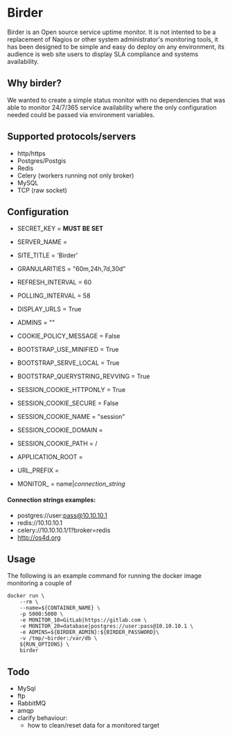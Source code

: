 Birder
======

Birder is an Open source service uptime monitor.
It is not intented to be a replacement of Nagios or other system administrator's monitoring tools,
it has been designed to be simple and easy do deploy on any environment,
its audience is web site users to display SLA compliance and systems availability.



Why birder?
-----------

We wanted to create a simple status monitor with no dependencies that was able to monitor 24/7/365 service
availability where the only configuration needed could be passed via environment variables. 


Supported protocols/servers
---------------------------

 - http/https
 - Postgres/Postgis 
 - Redis
 - Celery (workers running not only broker)
 - MySQL
 - TCP (raw socket)


Configuration
-------------

   - SECRET_KEY = **MUST BE SET**
   
   - SERVER_NAME = 
   - SITE_TITLE = 'Birder'
   - GRANULARITIES = "60m,24h,7d,30d"
   - REFRESH_INTERVAL = 60
   - POLLING_INTERVAL = 58
   - DISPLAY_URLS = True
   - ADMINS = ""
   - COOKIE_POLICY_MESSAGE = False
   
   - BOOTSTRAP_USE_MINIFIED = True
   - BOOTSTRAP_SERVE_LOCAL = True
   - BOOTSTRAP_QUERYSTRING_REVVING = True
   
   
   - SESSION_COOKIE_HTTPONLY = True
   - SESSION_COOKIE_SECURE = False
   - SESSION_COOKIE_NAME = "session"
   - SESSION_COOKIE_DOMAIN = 
   - SESSION_COOKIE_PATH = /
   
   - APPLICATION_ROOT = 
   - URL_PREFIX = 

   - MONITOR_<ORDER> = name|_connection_string_

#### Connection strings examples:

 - postgres://user:pass@10.10.10.1
 - redis://10.10.10.1
 - celery://10.10.10.1/1?broker=redis
 - http://os4d.org
 


Usage
-----

The following is an example command for running the docker image monitoring a couple of 

```
docker run \
    --rm \
    --name=${CONTAINER_NAME} \
    -p 5000:5000 \
    -e MONITOR_10=GitLab|https://gitlab.com \
    -e MONITOR_20=database|postgres://user:pass@10.10.10.1 \
    -e ADMINS=${BIRDER_ADMIN}:${BIRDER_PASSWORD}\
    -v /tmp/~birder:/var/db \
    ${RUN_OPTIONS} \
    birder
```

Todo
----
 - MySql
 - ftp
 - RabbitMQ
 - amqp
 - clarify behaviour:
   - how to clean/reset data for a monitored target  
   

    
